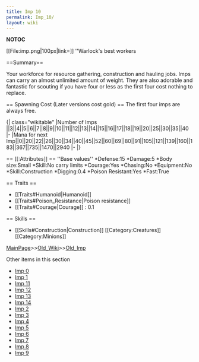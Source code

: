 ```yaml
---
title: Imp 10
permalink: Imp_10/
layout: wiki
---
```

__NOTOC__

[[File:imp.png|100px|link=]] ''Warlock's best workers

==Summary==

Your workforce for resource gathering, construction and hauling jobs.
Imps can carry an almost unlimited amount of weight.  They are also adorable and fantastic for scouting if you have four or less as the first four cost nothing to replace.

== Spawning Cost (Later versions cost gold) ==
The first four imps are always free.

{| class=&quot;wikitable&quot;
|Number of Imps ||3||4||5||6||7||8||9||10||11||12||13||14||15||16||17||18||19||20||25||30||35||40
|-
|Mana for next Imp||0||20||22||26||30||34||40||45||52||60||69||80||91||105||121||139||160||183||367||735||1470||2940
|-
|}

== [[:Attributes]] ==
''Base values''
*Defense:15
*Damage:5
*Body size:Small
*Skill:No carry limits
*Courage:Yes
*Chasing:No
*Equipment:No
*Skill:Construction
*Digging:0.4
*Poison Resistant:Yes
*Fast:True

== Traits ==
* [[Traits#Humanoid|Humanoid]]
* [[Traits#Poison_Resistance|Poison resistance]]
* [[Traits#Courage|Courage]] : 0.1

== Skills ==
* [[Skills#Construction|Construction]]
[[Category:Creatures]]
[[Category:Minions]]

[MainPage](/keeperrl_wiki/ "wikilink")>>[Old_Wiki](/keeperrl_wiki/Old_Wiki "wikilink")>>[Old_Imp](/keeperrl_wiki/Old_Imp "wikilink")

Other items in this section
-    [Imp 0](/keeperrl_wiki/Imp_0 "wikilink")
-    [Imp 1](/keeperrl_wiki/Imp_1 "wikilink")
-    [Imp 11](/keeperrl_wiki/Imp_11 "wikilink")
-    [Imp 12](/keeperrl_wiki/Imp_12 "wikilink")
-    [Imp 13](/keeperrl_wiki/Imp_13 "wikilink")
-    [Imp 14](/keeperrl_wiki/Imp_14 "wikilink")
-    [Imp 2](/keeperrl_wiki/Imp_2 "wikilink")
-    [Imp 3](/keeperrl_wiki/Imp_3 "wikilink")
-    [Imp 4](/keeperrl_wiki/Imp_4 "wikilink")
-    [Imp 5](/keeperrl_wiki/Imp_5 "wikilink")
-    [Imp 6](/keeperrl_wiki/Imp_6 "wikilink")
-    [Imp 7](/keeperrl_wiki/Imp_7 "wikilink")
-    [Imp 8](/keeperrl_wiki/Imp_8 "wikilink")
-    [Imp 9](/keeperrl_wiki/Imp_9 "wikilink")
